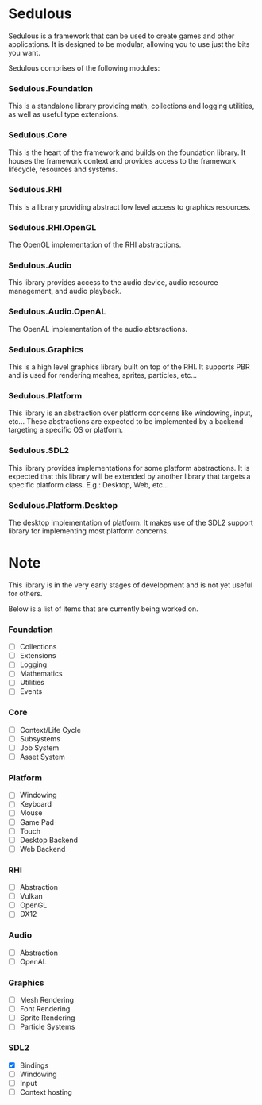 # Sedulous
Sedulous is a framework that can be used to create games and other applications.
It is designed to be modular, allowing you to use just the bits you want.

Sedulous comprises of the following modules:

### Sedulous.Foundation
This is a standalone library providing math, collections and logging utilities, as well as useful type extensions.

### Sedulous.Core
This is the heart of the framework and builds on the foundation library. It houses the framework context and provides access to the framework lifecycle,  resources and systems.

### Sedulous.RHI
This is a library providing abstract low level access to graphics resources.

### Sedulous.RHI.OpenGL
The OpenGL implementation of the RHI abstractions.

### Sedulous.Audio
This library provides access to the audio device, audio resource management, and audio playback.

### Sedulous.Audio.OpenAL
The OpenAL implementation of the audio abtsractions.

### Sedulous.Graphics
This is a high level graphics library built on top of the RHI. It supports PBR and is used for rendering meshes, sprites, particles, etc...

### Sedulous.Platform
This library is an abstraction over platform concerns like windowing, input, etc...
These abstractions are expected to be implemented by a backend targeting a specific OS or platform.

### Sedulous.SDL2
This library provides implementations for some platform abstractions. 
It is expected that this library will be extended by another library that targets a specific platform class. E.g.: Desktop, Web, etc...

### Sedulous.Platform.Desktop
The desktop implementation of platform. It makes use of the SDL2 support library for implementing most platform concerns.

# Note
This library is in the very early stages of development and is not yet useful for others.

Below is a list of items that are currently being worked on.

### Foundation
- [ ] Collections
- [ ] Extensions
- [ ] Logging
- [ ] Mathematics
- [ ] Utilities
- [ ] Events

### Core
- [ ] Context/Life Cycle
- [ ] Subsystems
- [ ] Job System
- [ ] Asset System

### Platform
- [ ] Windowing
- [ ] Keyboard
- [ ] Mouse
- [ ] Game Pad
- [ ] Touch
- [ ] Desktop Backend
- [ ] Web Backend

### RHI
- [ ] Abstraction
- [ ] Vulkan
- [ ] OpenGL
- [ ] DX12

### Audio
- [ ] Abstraction
- [ ] OpenAL

### Graphics
- [ ] Mesh Rendering
- [ ] Font Rendering
- [ ] Sprite Rendering
- [ ] Particle Systems

### SDL2
- [x] Bindings
- [ ] Windowing
- [ ] Input
- [ ] Context hosting